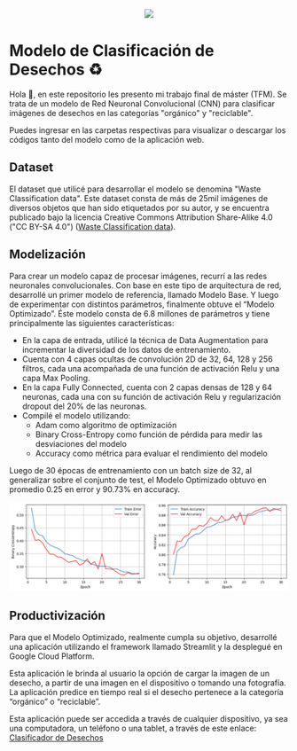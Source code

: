 <div id="header" align="center">
  <img src="GitHub_Banner_TFM_Modelo_de_Clasificación_de_Desechos.png"/>
</div>

# Modelo de Clasificación de Desechos ♻

Hola 👋, en este repositorio les presento mi trabajo final de máster (TFM). Se trata de un modelo de Red Neuronal Convolucional (CNN) para clasificar imágenes de desechos en las categorías "orgánico" y "reciclable".

Puedes ingresar en las carpetas respectivas para visualizar o descargar los códigos tanto del modelo como de la aplicación web.

## Dataset
El dataset que utilicé para desarrollar el modelo se denomina "Waste Classification data". Este dataset consta de más de 25mil imágenes de diversos objetos que han sido etiquetados por su autor, y se encuentra publicado bajo la licencia Creative Commons Attribution Share-Alike 4.0 ("CC BY-SA 4.0") ([Waste Classification data](https://www.kaggle.com/datasets/techsash/waste-classification-data)).

## Modelización
Para crear un modelo capaz de procesar imágenes, recurrí a las redes neuronales convolucionales. Con base en este tipo de arquitectura de red, desarrollé un primer modelo de referencia, llamado Modelo Base. Y luego de experimentar con distintos parámetros, finalmente obtuve el “Modelo Optimizado”. Éste modelo consta de 6.8 millones de parámetros y tiene principalmente las siguientes características:
- En la capa de entrada, utilicé la técnica de Data Augmentation para incrementar la diversidad de los datos de entrenamiento.
- Cuenta con 4 capas ocultas de convolución 2D de 32, 64, 128 y 256 filtros, cada una acompañada de una función de activación Relu y una capa Max Pooling.
- En la capa Fully Connected, cuenta con 2 capas densas de 128 y 64 neuronas, cada una con su función de activación Relu y regularización dropout del 20% de las neuronas.
- Compilé el modelo utilizando:
  - Adam como algoritmo de optimización
  - Binary Cross-Entropy como función de pérdida para medir las desviaciones del modelo
  - Accuracy como métrica para evaluar el rendimiento del modelo

Luego de 30 épocas de entrenamiento con un batch size de 32, al generalizar sobre el conjunto de test, el Modelo Optimizado obtuvo en promedio 0.25 en error y 90.73% en accuracy.

<div align="center">
  <img src="Model Code\History.png"/>
</div>

## Productivización
Para que el Modelo Optimizado, realmente cumpla su objetivo, desarrollé una aplicación utilizando el framework llamado Streamlit y la desplegué en Google Cloud Platform.

Esta aplicación le brinda al usuario la opción de cargar la imagen de un desecho, a partir de una imagen en el dispositivo o tomando una fotografía. La aplicación predice en tiempo real si el desecho pertenece a la categoría “orgánico” o “reciclable”.

Esta aplicación puede ser accedida a través de cualquier dispositivo, ya sea una computadora, un teléfono o una tablet, a través de este enlace: [Clasificador de Desechos](https://clasificadordedesechos-6ejwhynecq-uc.a.run.app/)
